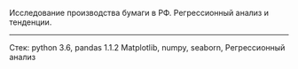 Исследование производства бумаги в РФ. Регрессионный анализ и тенденции.

--------------
Стек: python 3.6, pandas 1.1.2 Matplotlib, numpy, seaborn, Регрессионный анализ
